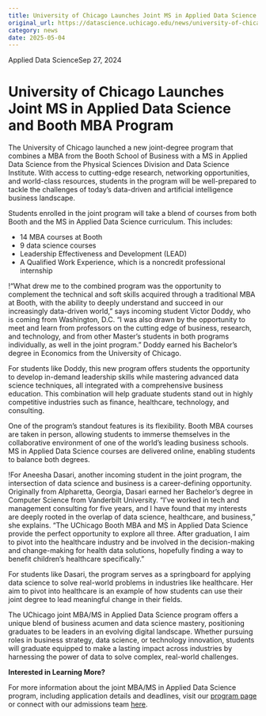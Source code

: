 ```yaml
---
title: University of Chicago Launches Joint MS in Applied Data Science and Booth MBA Program – DSI
original_url: https://datascience.uchicago.edu/news/university-of-chicago-launches-joint-ms-in-applied-data-science-and-booth-mba-program
category: news
date: 2025-05-04
---
```


Applied Data ScienceSep 27, 2024

# University of Chicago Launches Joint MS in Applied Data Science and Booth MBA Program

The University of Chicago launched a new joint-degree program that combines a MBA from the Booth School of Business with a MS in Applied Data Science from the Physical Sciences Division and Data Science Institute. With access to cutting-edge research, networking opportunities, and world-class resources, students in the program will be well-prepared to tackle the challenges of today’s data-driven and artificial intelligence business landscape.

Students enrolled in the joint program will take a blend of courses from both Booth and the MS in Applied Data Science curriculum. This includes:

* 14 MBA courses at Booth
* 9 data science courses
* Leadership Effectiveness and Development (LEAD)
* A Qualified Work Experience, which is a noncredit professional internship

!“What drew me to the combined program was the opportunity to complement the technical and soft skills acquired through a traditional MBA at Booth, with the ability to deeply understand and succeed in our increasingly data-driven world,” says incoming student Victor Doddy, who is coming from Washington, D.C. “I was also drawn by the opportunity to meet and learn from professors on the cutting edge of business, research, and technology, and from other Master’s students in both programs individually, as well in the joint program.” Doddy earned his Bachelor’s degree in Economics from the University of Chicago.

For students like Doddy, this new program offers students the opportunity to develop in-demand leadership skills while mastering advanced data science techniques, all integrated with a comprehensive business education. This combination will help graduate students stand out in highly competitive industries such as finance, healthcare, technology, and consulting.

One of the program’s standout features is its flexibility. Booth MBA courses are taken in person, allowing students to immerse themselves in the collaborative environment of one of the world’s leading business schools. MS in Applied Data Science courses are delivered online, enabling students to balance both degrees.

!For Aneesha Dasari, another incoming student in the joint program, the intersection of data science and business is a career-defining opportunity. Originally from Alpharetta, Georgia, Dasari earned her Bachelor’s degree in Computer Science from Vanderbilt University. “I’ve worked in tech and management consulting for five years, and I have found that my interests are deeply rooted in the overlap of data science, healthcare, and business,” she explains. “The UChicago Booth MBA and MS in Applied Data Science provide the perfect opportunity to explore all three. After graduation, I aim to pivot into the healthcare industry and be involved in the decision-making and change-making for health data solutions, hopefully finding a way to benefit children’s healthcare specifically.”

For students like Dasari, the program serves as a springboard for applying data science to solve real-world problems in industries like healthcare. Her aim to pivot into healthcare is an example of how students can use their joint degree to lead meaningful change in their fields.

The UChicago joint MBA/MS in Applied Data Science program offers a unique blend of business acumen and data science mastery, positioning graduates to be leaders in an evolving digital landscape. Whether pursuing roles in business strategy, data science, or technology innovation, students will graduate equipped to make a lasting impact across industries by harnessing the power of data to solve complex, real-world challenges.

**Interested in Learning More?**

For more information about the joint MBA/MS in Applied Data Science program, including application details and deadlines, visit our [program page](https://www.chicagobooth.edu/mba/joint-degree/mba-ms-applied-data-science?sc_lang=en) or connect with our admissions team [here](https://apply-psd.uchicago.edu/register/?id=ef0bc7e7-7b6a-4888-92e1-0574384e9b9c&amp).